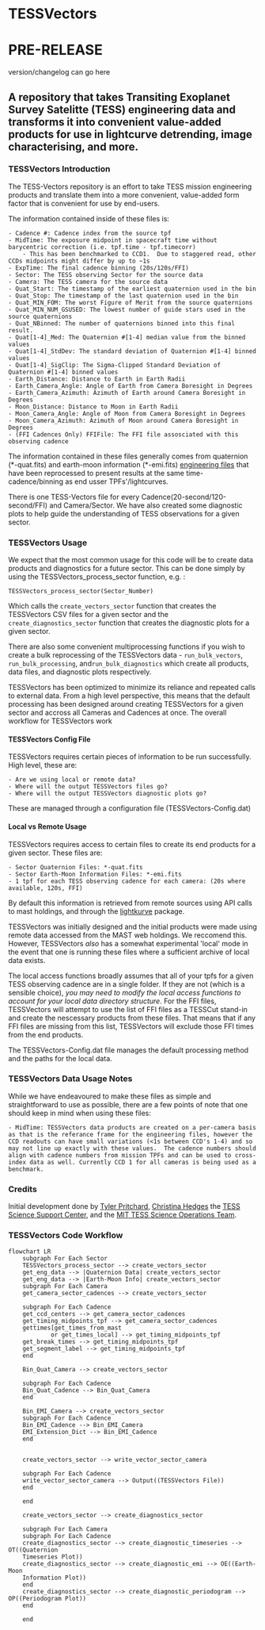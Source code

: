 # TESSVectors 

# PRE-RELEASE 
version/changelog can go here

## A repository that takes Transiting Exoplanet Survey Satelitte (TESS) engineering data and transforms it into convenient value-added products for use in lightcurve detrending, image characterising, and more.   

### TESSVectors Introduction

The TESS-Vectors repository is an effort to take TESS mission engineering products and translate them into a more convenient, value-added form factor that is convenient for use by end-users.  

The information contained inside of these files is:

    - Cadence #: Cadence index from the source tpf
    - MidTime: The exposure midpoint in spacecraft time without barycentric correction (i.e. tpf.time - tpf.timecorr)
        - This has been benchmarked to CCD1.  Due to staggered read, other CCDs midpoints might differ by up to ~1s
    - ExpTime: The final cadence binning (20s/120s/FFI)
    - Sector: The TESS observing Sector for the source data
    - Camera: The TESS camera for the source data
    - Quat_Start: The timestamp of the earliest quaternion used in the bin
    - Quat_Stop: The timestamp of the last quaternion used in the bin
    - Quat_MIN_FOM: The worst Figure of Merit from the source quaternions
    - Quat_MIN_NUM_GSUSED: The lowest number of guide stars used in the source quaternions
    - Quat_NBinned: The number of quaternions binned into this final result.
    - Quat[1-4]_Med: The Quaternion #[1-4] median value from the binned values 
    - Quat[1-4]_StdDev: The standard deviation of Quaternion #[1-4] binned values
    - Quat[1-4]_SigClip: The Sigma-Clipped Standard Deviation of Quaternion #[1-4] binned values
    - Earth_Distance: Distance to Earth in Earth Radii
    - Earth_Camera_Angle: Angle of Earth from Camera Boresight in Degrees
    - Earth_Camera_Azimuth: Azimuth of Earth around Camera Boresight in Degrees
    - Moon_Distance: Distance to Moon in Earth Radii
    - Moon_Camera_Angle: Angle of Moon from Camera Boresight in Degrees
    - Moon_Camera_Azimuth: Azimuth of Moon around Camera Boresight in Degrees
    - (FFI Cadences Only) FFIFile: The FFI file assosciated with this observing cadence 

The information contained in these files generally comes from quaternion (\*-quat.fits) and earth-moon information (\*-emi.fits) [engineering files](https://archive.stsci.edu/missions-and-data/tess/data-products.html#mod_eng) that have been reprocessed to present results at the same time-cadence/binning as end usser TPFs'/lightcurves.

There is one TESS-Vectors file for every Cadence(20-second/120-second/FFI) and Camera/Sector.  We have also created some diagnostic plots to help guide the understanding of TESS observations for a given sector.  

### TESSVectors Usage

We expect that the most common usage for this code will be to create data products and diagnostics for a future sector. This can be done simply by using the TESSVectors_process_sector function, e.g. :

    TESSVectors_process_sector(Sector_Number)

Which calls the `create_vectors_sector` function that creates the TESSVectors CSV files for a given sector and the `create_diagnostics_sector` function that creates the diagnostic plots for a given sector.  

There are also some convenient multiprocessing functions if you wish to create a bulk reprocessing of the TESSVectors data - `run_bulk_vectors`, `run_bulk_processing`, and`run_bulk_diagnostics` which create all products, data files, and diagnostic plots respectively.  

TESSVectors has been optimized to minimize its reliance and repeated calls to external data.  From a high level perspective, this means that the default processing has been designed around creating TESSVectors for a given sector and accross all Cameras and Cadences at once.  The overall workflow for TESSVectors work

#### TESSVectors Config File
TESSVectors requires certain pieces of information to be run successfully.  High level, these are:

    - Are we using local or remote data?
    - Where will the output TESSVectors files go?
    - Where will the output TESSVectors diagnostic plots go?

These are managed through a configuration file (TESSVectors-Config.dat)

#### Local vs Remote Usage
TESSVectors requires access to certain files to create its end products for a given sector. These files are:
    
    - Sector Quaternion Files: *-quat.fits
    - Sector Earth-Moon Information Files: *-emi.fits
    - 1 tpf for each TESS observing cadence for each camera: (20s where available, 120s, FFI)
    
By default this information is retrieved from remote sources using API calls to mast holdings, and through the [lightkurve](https://docs.lightkurve.org) package.  

TESSVectors was initially designed and the initial products were made using remote data accessed from the MAST web holdings. We reccomend this. However, TESSVectors *also* has a somewhat experimental 'local' mode in the event that one is running these files where a sufficient archive of local data exists.   

The local access functions broadly assumes that all of your tpfs for a given TESS observing cadence are in a single folder.  If they are not (which is a sensible choice), *you may need to modify the local access functions to account for your local data directory structure*. For the FFI files, TESSVectors will attempt to use the list of FFI files as a TESSCut stand-in and create the nescessary products from these files.  That means that if any FFI files are missing from this list, TESSVectors will exclude those FFI times from the end products. 

The TESSVectors-Config.dat file manages the default processing method and the paths for the local data.  

### TESSVectors Data Usage Notes
While we have endeavoured to make these files as simple and straightforward to use as possible, there are a few points of note that one should keep in mind when using these files: 

    - MidTime: TESSVectors data products are created on a per-camera basis as that is the referance frame for the engineering files, however the CCD readouts can have small variations (<1s between CCD's 1-4) and so may not line up exactly with these values.  The cadence numbers should align with cadence numbers from mission TPFs and can be used to cross-index data as well. Currently CCD 1 for all cameras is being used as a benchmark.   
    
### Credits

Initial development done by [Tyler Pritchard](https://github.com/tylerapritchard), [Christina Hedges](https://github.com/christinahedges) the [TESS Science Support Center](https://heasarc.gsfc.nasa.gov/docs/tess/), and the [MIT TESS Science Operations Team](https://tess.mit.edu/). 

### TESSVectors Code Workflow
```mermaid
flowchart LR
    subgraph For Each Sector
    TESSVectors_process_sector --> create_vectors_sector
    get_eng_data --> |Quaternion Data| create_vectors_sector
    get_eng_data --> |Earth-Moon Info| create_vectors_sector
    subgraph For Each Camera
    get_camera_sector_cadences --> create_vectors_sector
    
    subgraph For Each Cadence
    get_ccd_centers --> get_camera_sector_cadences
    get_timing_midpoints_tpf --> get_camera_sector_cadences
    gettimes[get_times_from_mast
            or get_times_local] --> get_timing_midpoints_tpf
    get_break_times --> get_timing_midpoints_tpf
    get_segment_label --> get_timing_midpoints_tpf
    end
    
    Bin_Quat_Camera --> create_vectors_sector

    subgraph For Each Cadence
    Bin_Quat_Cadence --> Bin_Quat_Camera
    end

    Bin_EMI_Camera --> create_vectors_sector
    subgraph For Each Cadence
    Bin_EMI_Cadence --> Bin_EMI_Camera
    EMI_Extension_Dict --> Bin_EMI_Cadence
    end


    create_vectors_sector --> write_vector_sector_camera
    
    subgraph For Each Cadence
    write_vector_sector_camera --> Output((TESSVectors File))
    end

    end

    create_vectors_sector --> create_diagnostics_sector

    subgraph For Each Camera
    subgraph For Each Cadence 
    create_diagnostics_sector --> create_diagnostic_timeseries --> OT((Quaternion 
    Timeseries Plot))
    create_diagnostics_sector --> create_diagnostic_emi --> OE((Earth-Moon 
    Information Plot))
    end
    create_diagnostics_sector --> create_diagnostic_periodogram --> OP((Periodogram Plot))
    end

    end
```
